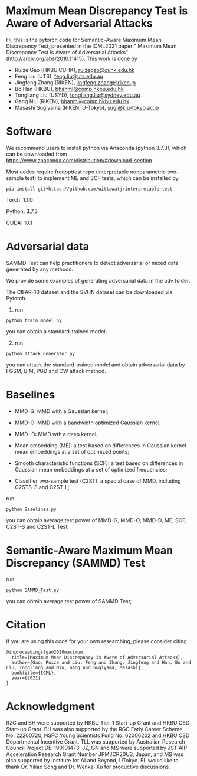 # Maximum Mean Discrepancy Test is Aware of Adversarial Attacks
Hi, this is the pytorch code for Semantic-Aware Maximum Mean Discrepancy Test, presented in the ICML2021 paper " Maximum Mean Discrepancy Test is Aware of Adversarial Attacks" (http://arxiv.org/abs/2010.11415). This work is done by  

- Ruize Gao (HKBU,CUHK), ruizegao@cuhk.edu.hk  
- Feng Liu (UTS), feng.liu@uts.edu.au  
- Jingfeng Zhang (RIKEN), jingfeng.zhang@riken.jp  
- Bo Han (HKBU), bhanml@comp.hkbu.edu.hk   
- Tongliang Liu (USYD), tongliang.liu@sydney.edu.au  
- Gang Niu (RIKEN), bhanml@comp.hkbu.edu.hk  
- Masashi Sugiyama (RIKEN, U-Tokyo), sugi@k.u-tokyo.ac.jp   
# Software
We recommend users to install python via Anaconda (python 3.7.3), which can be downloaded from https://www.anaconda.com/distribution/#download-section.  

Most codes require freqopttest repo (interpretable nonparametric two-sample test) to implement ME and SCF tests, which can be installed by  
```
pip install git+https://github.com/wittawatj/interpretable-test
```
Torch: 1.1.0  

Python: 3.7.3  

CUDA: 10.1  

# Adversarial data
SAMMD Test can help practitioners to detect adversarial or mixed data generated by any methods.  

We provide some examples of generating adversarial data in the adv folder.  

The CIFAR-10 dataset and the SVHN dataset can be downloaded via Pytorch.  

1) run
```
python train_model.py
```
you can obtain a standard-trained model;

2) run  
```
python attack_generator.py  
```
you can attack the standard-trained model and obtain adversarial data by  FGSM, BIM, PGD and CW attack method.
# Baselines
- MMD-G: MMD with a Gaussian kernel;  

- MMD-O: MMD with a bandwidth optimized Gaussian kernel;  

- MMD−D: MMD wth a deep kernel;  

- Mean embedding (ME): a test based on differences in Gaussian kernel mean embeddings at a set of optimized points;  

- Smooth characteristic functions (SCF): a test based on differences in Gaussian mean embeddings at a set of optimized frequencies;  

- Classifier two-sample test (C2ST): a special case of MMD, including C2STS-S and C2ST-L;  

run  
```
python Baselines.py  
```
you can obtain average test power of MMD-G, MMD-O, MMD-D, ME, SCF, C2ST-S and C2ST-L Test;  


# Semantic-Aware Maximum Mean Discrepancy (SAMMD) Test
run  
```
python SAMMD_Test.py  
```
you can obtain average test power of SAMMD Test;

# Citation
If you are using this code for your own researching, please consider citing
```
@inproceedings{gao2020maximum,
  title={Maximum Mean Discrepancy is Aware of Adversarial Attacks},
  author={Gao, Ruize and Liu, Feng and Zhang, Jingfeng and Han, Bo and Liu, Tongliang and Niu, Gang and Sugiyama, Masashi},
  booktitle={ICML},
  year={2021}
}
```

# Acknowledgment
RZG and BH were supported by HKBU Tier-1 Start-up Grant and HKBU CSD Start-up Grant. BH was also supported by the RGC Early Career Scheme No. 22200720, NSFC Young Scientists Fund No. 62006202 and HKBU CSD Departmental Incentive Grant. TLL was supported by Australian Research Council Project DE-190101473. JZ, GN and MS were supported by JST AIP Acceleration Research Grant Number JPMJCR20U3, Japan, and MS was also supported by Institute for AI and Beyond, UTokyo. FL would like to thank Dr. Yiliao Song and Dr. Wenkai Xu for productive discussions.


